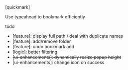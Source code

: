 [quickmark]

Use typeahead to bookmark efficiently

todo

* [feature]: display full path / deal with duplicate names
* [feature]: add/remove folder
* [feature]: undo bookmark add
* [logic]: better filtering
* ~~[ui-enhancements]: dynamically resize popup height~~
* [ui-enhancements]: change icon on success
